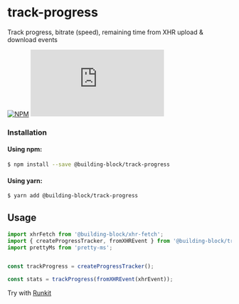 # track-progress

Track progress, bitrate (speed), remaining time from XHR upload & download events

[![NPM](https://img.shields.io/npm/v/@building-block/track-progress.svg?style=flat)](https://www.npmjs.com/package/@building-block/track-progress) [![Gzip Size](https://img.badgesize.io/https://unpkg.com/@building-block/track-progress/dist/trackProgress.js?compression=gzip)](https://unpkg.com/@building-block/track-progress/)

### Installation

#### Using npm:

```sh
$ npm install --save @building-block/track-progress
```

#### Using yarn:

```sh
$ yarn add @building-block/track-progress
```

## Usage

```javascript
import xhrFetch from '@building-block/xhr-fetch';
import { createProgressTracker, fromXHREvent } from '@building-block/track-progress';
import prettyMs from 'pretty-ms';


const trackProgress = createProgressTracker();

const stats = trackProgress(fromXHREvent(xhrEvent));
```

Try with [Runkit](https://npm.runkit.com/@building-block/track-progress)
